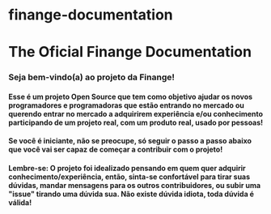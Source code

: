 # finange-documentation
# The Oficial Finange Documentation


### Seja bem-vindo(a) ao projeto da Finange!

#### Esse é um projeto Open Source que tem como objetivo ajudar os novos programadores e programadoras que estão entrando no mercado ou querendo entrar no mercado a adquirirem experiência e/ou conhecimento participando de um projeto real, com um produto real, usado por pessoas!

#### Se você é iniciante, não se preocupe, só seguir o passo a passo abaixo que você vai ser capaz de começar a contribuir com o projeto! 

#### Lembre-se: O projeto foi idealizado pensando em quem quer adquirir conhecimento/experiência, então, sinta-se confortável para tirar suas dúvidas, mandar mensagens para os outros contribuidores, ou subir uma "issue" tirando uma dúvida sua. Não existe dúvida idiota, toda dúvida é válida!